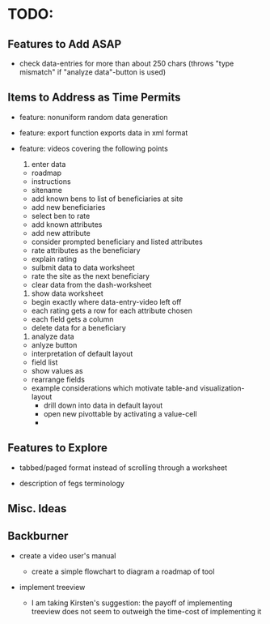 # TODO:
## Features to Add ASAP
- check data-entries for more than about 250 chars (throws "type mismatch" if "analyze data"-button is used)

## Items to Address as Time Permits
- feature: nonuniform random data generation

- feature: export function exports data in xml format

- feature: videos covering the following points
  1. enter data
    - roadmap
    - instructions
    - sitename
    - add known bens to list of beneficiaries at site
    - add new beneficiaries
    - select ben to rate
    - add known attributes
    - add new attribute
    - consider prompted beneficiary and listed attributes
    - rate attributes as the beneficiary
    - explain rating
    - sulbmit data to data worksheet
    - rate the site as the next beneficiary
    - clear data from the dash-worksheet
  1. show data worksheet
    - begin exactly where data-entry-video left off
    - each rating gets a row for each attribute chosen
    - each field gets a column
    - delete data for a beneficiary
  1. analyze data
    - anlyze button
    - interpretation of default layout
    - field list
    - show values as
    - rearrange fields
    - example considerations which motivate table-and visualization-layout
      - drill down into data in default layout
      - open new pivottable by activating a value-cell
      - 

## Features to Explore
- tabbed/paged format instead of scrolling through a worksheet

- description of fegs terminology

## Misc. Ideas

## Backburner
- create a video user's manual
  - create a simple flowchart to diagram a roadmap of tool

- implement treeview
  - I am taking Kirsten's suggestion: the payoff of implementing treeview does not seem to outweigh the time-cost of implementing it

